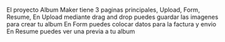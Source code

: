 El proyecto Album Maker tiene 3 paginas principales,
Upload, Form, Resume,
En Upload mediante drag and drop puedes guardar las imagenes para crear tu album
En Form puedes colocar datos para la factura y envio
En Resume puedes ver una previa a tu album